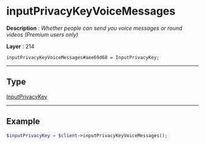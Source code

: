 # inputPrivacyKeyVoiceMessages

**Description** : *Whether people can send you voice messages or round videos \(Premium users only\)*

**Layer** : 214

```tl
inputPrivacyKeyVoiceMessages#aee69d68 = InputPrivacyKey;
```

---

## Type

[InputPrivacyKey](type/InputPrivacyKey)

---

## Example

```php
$inputPrivacyKey = $client->inputPrivacyKeyVoiceMessages();
```